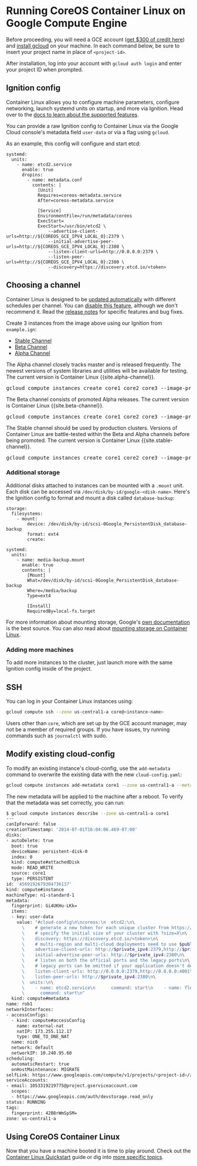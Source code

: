 # Running CoreOS Container Linux on Google Compute Engine

Before proceeding, you will need a GCE account ([get $300 of credit here][free-trial]) and [install gcloud][gcloud-documentation] on your machine. In each command below, be sure to insert your project name in place of `<project-id>`.

[gce-advanced-os]: http://developers.google.com/compute/docs/transition-v1#customkernelbinaries
[gcloud-documentation]: https://cloud.google.com/sdk/
[free-trial]: https://cloud.google.com/free-trial/?utm_source=coreos&utm_medium=partners&utm_campaign=partner-free-trial

After installation, log into your account with `gcloud auth login` and enter your project ID when prompted.

## Ignition config

Container Linux allows you to configure machine parameters, configure networking, launch systemd units on startup, and more via Ignition. Head over to the [docs to learn about the supported features][ignition-docs].

You can provide a raw Ignition config to Container Linux via the Google Cloud console's metadata field `user-data` or via a flag using `gcloud`.

As an example, this config will configure and start etcd:

```container-linux-config
systemd:
  units:
    - name: etcd2.service
      enable: true
      dropins:
        - name: metadata.conf
          contents: |
            [Unit]
            Requires=coreos-metadata.service
            After=coreos-metadata.service

            [Service]
            EnvironmentFile=/run/metadata/coreos
            ExecStart=
            ExecStart=/usr/bin/etcd2 \
                --advertise-client-urls=http://${COREOS_GCE_IPV4_LOCAL_0}:2379 \
                --initial-advertise-peer-urls=http://${COREOS_GCE_IPV4_LOCAL_0}:2380 \
                --listen-client-urls=http://0.0.0.0:2379 \
                --listen-peer-urls=http://${COREOS_GCE_IPV4_LOCAL_0}:2380 \
                --discovery=https://discovery.etcd.io/<token>
```

[ignition-docs]: https://coreos.com/ignition/docs/latest

## Choosing a channel

Container Linux is designed to be [updated automatically](https://coreos.com/why/#updates) with different schedules per channel. You can [disable this feature](update-strategies.md), although we don't recommend it. Read the [release notes](https://coreos.com/releases) for specific features and bug fixes.

Create 3 instances from the image above using our Ignition from `example.ign`:

<div id="gce-create">
  <ul class="nav nav-tabs">
    <li class="active"><a href="#stable-create" data-toggle="tab">Stable Channel</a></li>
    <li><a href="#beta-create" data-toggle="tab">Beta Channel</a></li>
    <li><a href="#alpha-create" data-toggle="tab">Alpha Channel</a></li>
  </ul>
  <div class="tab-content coreos-docs-image-table">
    <div class="tab-pane" id="alpha-create">
      <p>The Alpha channel closely tracks master and is released frequently. The newest versions of system libraries and utilities will be available for testing. The current version is Container Linux {{site.alpha-channel}}.</p>
      <pre>gcloud compute instances create core1 core2 core3 --image-project coreos-cloud --image-family coreos-alpha --zone us-central1-a --machine-type n1-standard-1 --metadata-from-file user-data=config.ign</pre>
    </div>
    <div class="tab-pane" id="beta-create">
      <p>The Beta channel consists of promoted Alpha releases. The current version is Container Linux {{site.beta-channel}}.</p>
      <pre>gcloud compute instances create core1 core2 core3 --image-project coreos-cloud --image-family coreos-beta --zone us-central1-a --machine-type n1-standard-1 --metadata-from-file user-data=config.ign</pre>
    </div>
    <div class="tab-pane active" id="stable-create">
      <p>The Stable channel should be used by production clusters. Versions of Container Linux are battle-tested within the Beta and Alpha channels before being promoted. The current version is Container Linux {{site.stable-channel}}.</p>
      <pre>gcloud compute instances create core1 core2 core3 --image-project coreos-cloud --image-family coreos-stable --zone us-central1-a --machine-type n1-standard-1 --metadata-from-file user-data=config.ign</pre>
    </div>
  </div>
</div>

### Additional storage

Additional disks attached to instances can be mounted with a `.mount` unit. Each disk can be accessed via `/dev/disk/by-id/google-<disk-name>`. Here's the Ignition config to format and mount a disk called `database-backup`:

```container-linux-config
storage:
  filesystems:
    - mount:
        device: /dev/disk/by-id/scsi-0Google_PersistentDisk_database-backup
        format: ext4
        create:

systemd:
  units:
    - name: media-backup.mount
      enable: true
      contents: |
        [Mount]
        What=/dev/disk/by-id/scsi-0Google_PersistentDisk_database-backup
        Where=/media/backup
        Type=ext4

        [Install]
        RequiredBy=local-fs.target
```

For more information about mounting storage, Google's [own documentation](https://developers.google.com/compute/docs/disks#attach_disk) is the best source. You can also read about [mounting storage on Container Linux](mounting-storage.md).

### Adding more machines

To add more instances to the cluster, just launch more with the same Ignition config inside of the project.

## SSH

You can log in your Container Linux instances using:

```sh
gcloud compute ssh --zone us-central1-a core@<instance-name>
```

Users other than `core`, which are set up by the GCE account manager, may not be a member of required groups. If you have issues, try running commands such as `journalctl` with sudo.

## Modify existing cloud-config

To modify an existing instance's cloud-config, use the `add-metadata` command to overwrite the existing data with the new `cloud-config.yaml`:

```sh
gcloud compute instances add-metadata core1 --zone us-central1-a --metadata-from-file=user-data=cloud-config.yaml
```

The new metadata will be applied to the machine after a reboot. To verify that the metadata was set correctly, you can run:

```sh
$ gcloud compute instances describe --zone us-central1-a core1
---
canIpForward: false
creationTimestamp: '2014-07-01T16:04:06.469-07:00'
disks:
- autoDelete: true
  boot: true
  deviceName: persistent-disk-0
  index: 0
  kind: compute#attachedDisk
  mode: READ_WRITE
  source: core1
  type: PERSISTENT
id: '4569192679304736137'
kind: compute#instance
machineType: n1-standard-1
metadata:
  fingerprint: Gi4UKHu-LKk=
  items:
  - key: user-data
    value: "#cloud-config\n\ncoreos:\n  etcd2:\n\
      \    # generate a new token for each unique cluster from https://discovery.etcd.io/new?size=3\n\
      \    # specify the initial size of your cluster with ?size=X\n\
      \    discovery: https://discovery.etcd.io/<token>\n\
      \    # multi-region and multi-cloud deployments need to use $public_ipv4\n\
      \    advertise-client-urls: http://$private_ipv4:2379,http://$private_ipv4:4001\n\
      \    initial-advertise-peer-urls: http://$private_ipv4:2380\n\
      \    # listen on both the official ports and the legacy ports\n\
      \    # legacy ports can be omitted if your application doesn't depend on them\n\
      \    listen-client-urls: http://0.0.0.0:2379,http://0.0.0.0:4001\n\
      \    listen-peer-urls: http://$private_ipv4:2380\n\
      \  units:\n\
      \    - name: etcd2.service\n      command: start\n    - name: fleet.service\n\
      \      command: start\n"
  kind: compute#metadata
name: rob1
networkInterfaces:
- accessConfigs:
  - kind: compute#accessConfig
    name: external-nat
    natIP: 173.255.112.17
    type: ONE_TO_ONE_NAT
  name: nic0
  network: default
  networkIP: 10.240.95.60
scheduling:
  automaticRestart: true
  onHostMaintenance: MIGRATE
selfLink: https://www.googleapis.com/compute/v1/projects/<project-id>/zones/us-central1-a/instances/core1
serviceAccounts:
- email: 1053319219775@project.gserviceaccount.com
  scopes:
  - https://www.googleapis.com/auth/devstorage.read_only
status: RUNNING
tags:
  fingerprint: 42B8rWmSpSM=
zone: us-central1-a
```

## Using CoreOS Container Linux

Now that you have a machine booted it is time to play around. Check out the [Container Linux Quickstart](quickstart.md) guide or dig into [more specific topics](https://coreos.com/docs).
